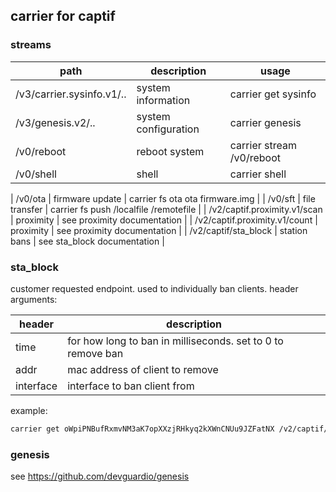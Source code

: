 carrier for captif
---------------------



### streams

| path                             | description          | usage                                             |
|----------------------------------|----------------------|---------------------------------------------------|
| /v3/carrier.sysinfo.v1/..        | system information   | carrier get sysinfo <identity>                    |
| /v3/genesis.v2/..                | system configuration | carrier genesis <identity>                        |
| /v0/reboot                       | reboot system        | carrier stream <identity> /v0/reboot              |
| /v0/shell                        | shell                | carrier shell <identity>                          |



| /v0/ota                          | firmware update      | carrier fs ota <identity> ota firmware.img        |
| /v0/sft                          | file transfer        | carrier fs push <identity> /localfile /remotefile |
| /v2/captif.proximity.v1/scan     | proximity            | see proximity documentation                       |
| /v2/captif.proximity.v1/count    | proximity            | see proximity documentation                       |
| /v2/captif/sta_block             | station bans         | see sta_block documentation                       |




### sta_block

customer requested endpoint.
used to individually ban clients.
header arguments:


| header    | description                                                  |
|-----------|--------------------------------------------------------------|
| time      | for how long to ban  in milliseconds. set to 0 to remove ban |
| addr      | mac address of client to remove                              |
| interface | interface to ban client from                                 |


example:
```bash
carrier get oWpiPNBufRxmvNM3aK7opXXzjRHkyq2kXWnCNUu9JZFatNX /v2/captif/sta_block -H time 10000 -H addr 80:b1:15:92:22:06 -H interface publicap
```



### genesis

see https://github.com/devguardio/genesis
